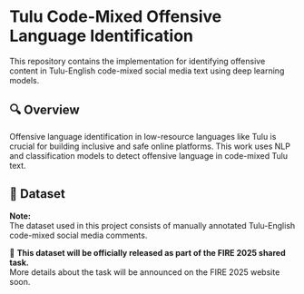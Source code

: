 # Tulu Code-Mixed Offensive Language Identification

This repository contains the implementation for identifying offensive content in Tulu-English code-mixed social media text using deep learning models.

## 🔍 Overview

Offensive language identification in low-resource languages like Tulu is crucial for building inclusive and safe online platforms. This work uses NLP and classification models to detect offensive language in code-mixed Tulu text.

## 📁 Dataset

**Note:**  
The dataset used in this project consists of manually annotated Tulu-English code-mixed social media comments.

📢 **This dataset will be officially released as part of the FIRE 2025 shared task.**  
More details about the task will be announced on the FIRE 2025 website soon.



